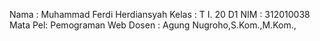 Nama    : Muhammad Ferdi Herdiansyah
Kelas   : T I. 20 D1
NIM     : 312010038
Mata Pel: Pemograman Web
Dosen   : Agung Nugroho,S.Kom.,M.Kom.,




